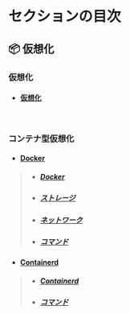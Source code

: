 
# セクションの目次

## 📦 仮想化

### 仮想化

* #### [︎仮想化](https://hiroki-it.github.io/tech-notebook/virtualization/virtualization.html)

<br>

### コンテナ型仮想化

* #### <u>Docker</u>
> * ##### [︎Docker](https://hiroki-it.github.io/tech-notebook/virtualization/virtualization_container_docker.html)
> * ##### [ストレージ](https://hiroki-it.github.io/tech-notebook/virtualization/virtualization_container_docker_storage.html)
> * ##### [ネットワーク](https://hiroki-it.github.io/tech-notebook/virtualization/virtualization_container_docker_network.html)
> * ##### [コマンド](https://hiroki-it.github.io/tech-notebook/virtualization/virtualization_container_docker_command.html)

* #### <u>Containerd</u>
> * ##### [Containerd](https://hiroki-it.github.io/tech-notebook/virtualization/virtualization_container_containerd.html)
> * ##### [コマンド](https://hiroki-it.github.io/tech-notebook/virtualization/virtualization_container_containerd_command.html)

<br>
